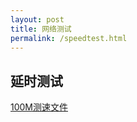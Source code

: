 ```yaml
---
layout: post
title: 网络测试
permalink: /speedtest.html
---
```


## 延时测试

<script type="text/javascript"
src="https://cdnjs.cloudflare.com/ajax/libs/jquery/3.4.1/jquery.min.js">
</script>
<script type="text/javascript">
 if (typeof jQuery == 'undefined') {
 document.write(unescape("%3Cscript src='/assets/js/jquery-3.4.1.min.js' type='text/javascript'%3E%3C/script%3E"));
 }
</script>

<script>
$.ping = function(option) 
{
    var ping, requestTime, responseTime ;
    $.ajax({
        url: option.url+'/speed_test'+ (new Date()).getTime() + '.html',
        type: 'GET',
        dataType: 'html',
        timeout: 10000,
        beforeSend : function() 
        {
            if(option.beforePing) option.beforePing();
            requestTime = new Date().getTime();
        },
        complete : function() 
        {
            responseTime = new Date().getTime();
            ping = Math.abs(requestTime - responseTime);
            if(option.afterPing) option.afterPing(ping);
        }
    });
    if(option.interval && option.interval > 0)
    {
        var interval = option.interval * 1000;
        setTimeout(function(){$.ping(option)}, interval);
    }
};
</script>

<div id="msg"></div>
<script type="text/javascript">
$.ping({
url : 'https://blog.chgtaxihe.top', 
beforePing : function(){$('#msg').html('正在计算延迟')},
afterPing : function(ping){$('#msg').html('您到本站的延迟为' + ping + 'ms')}, 
interval : 10
});
</script>

[100M测速文件](http://speedtest-sgp1.digitalocean.com/100mb.test)

